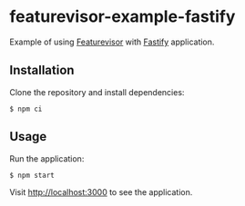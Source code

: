 # featurevisor-example-fastify

Example of using [Featurevisor](https://featurevisor.com/) with [Fastify](https://www.fastify.io/) application.

## Installation

Clone the repository and install dependencies:

```
$ npm ci
```

## Usage

Run the application:

```
$ npm start
```

Visit [http://localhost:3000](http://localhost:3000) to see the application.

